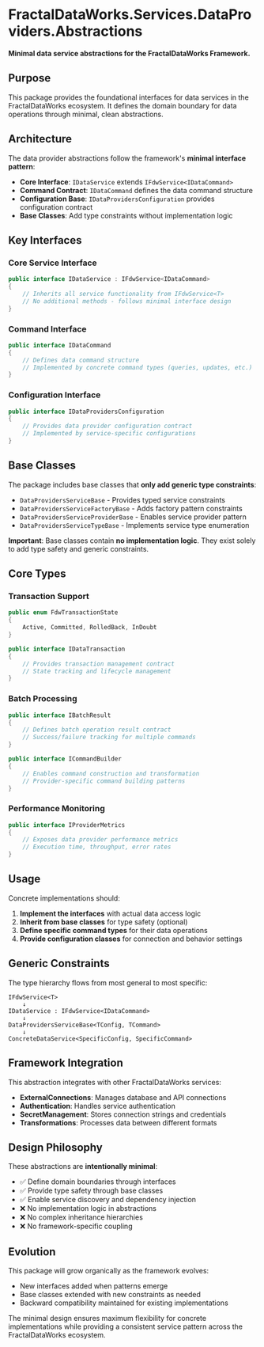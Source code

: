 # FractalDataWorks.Services.DataProviders.Abstractions

**Minimal data service abstractions for the FractalDataWorks Framework.**

## Purpose

This package provides the foundational interfaces for data services in the FractalDataWorks ecosystem. It defines the domain boundary for data operations through minimal, clean abstractions.

## Architecture

The data provider abstractions follow the framework's **minimal interface pattern**:

- **Core Interface**: `IDataService` extends `IFdwService<IDataCommand>`
- **Command Contract**: `IDataCommand` defines the data command structure
- **Configuration Base**: `IDataProvidersConfiguration` provides configuration contract
- **Base Classes**: Add type constraints without implementation logic

## Key Interfaces

### Core Service Interface
```csharp
public interface IDataService : IFdwService<IDataCommand>
{
    // Inherits all service functionality from IFdwService<T>
    // No additional methods - follows minimal interface design
}
```

### Command Interface
```csharp
public interface IDataCommand
{
    // Defines data command structure
    // Implemented by concrete command types (queries, updates, etc.)
}
```

### Configuration Interface  
```csharp
public interface IDataProvidersConfiguration
{
    // Provides data provider configuration contract
    // Implemented by service-specific configurations
}
```

## Base Classes

The package includes base classes that **only add generic type constraints**:

- `DataProvidersServiceBase` - Provides typed service constraints
- `DataProvidersServiceFactoryBase` - Adds factory pattern constraints  
- `DataProvidersServiceProviderBase` - Enables service provider pattern
- `DataProvidersServiceTypeBase` - Implements service type enumeration

**Important**: Base classes contain **no implementation logic**. They exist solely to add type safety and generic constraints.

## Core Types

### Transaction Support
```csharp
public enum FdwTransactionState
{
    Active, Committed, RolledBack, InDoubt
}

public interface IDataTransaction
{
    // Provides transaction management contract
    // State tracking and lifecycle management
}
```

### Batch Processing
```csharp
public interface IBatchResult
{
    // Defines batch operation result contract
    // Success/failure tracking for multiple commands
}

public interface ICommandBuilder
{
    // Enables command construction and transformation
    // Provider-specific command building patterns
}
```

### Performance Monitoring
```csharp
public interface IProviderMetrics
{
    // Exposes data provider performance metrics
    // Execution time, throughput, error rates
}
```

## Usage

Concrete implementations should:

1. **Implement the interfaces** with actual data access logic
2. **Inherit from base classes** for type safety (optional)
3. **Define specific command types** for their data operations
4. **Provide configuration classes** for connection and behavior settings

## Generic Constraints

The type hierarchy flows from most general to most specific:

```
IFdwService<T>
    ↓
IDataService : IFdwService<IDataCommand>
    ↓  
DataProvidersServiceBase<TConfig, TCommand>
    ↓
ConcreteDataService<SpecificConfig, SpecificCommand>
```

## Framework Integration

This abstraction integrates with other FractalDataWorks services:

- **ExternalConnections**: Manages database and API connections
- **Authentication**: Handles service authentication
- **SecretManagement**: Stores connection strings and credentials
- **Transformations**: Processes data between different formats

## Design Philosophy

These abstractions are **intentionally minimal**:

- ✅ Define domain boundaries through interfaces
- ✅ Provide type safety through base classes
- ✅ Enable service discovery and dependency injection
- ❌ No implementation logic in abstractions
- ❌ No complex inheritance hierarchies
- ❌ No framework-specific coupling

## Evolution

This package will grow organically as the framework evolves:

- New interfaces added when patterns emerge
- Base classes extended with new constraints as needed
- Backward compatibility maintained for existing implementations

The minimal design ensures maximum flexibility for concrete implementations while providing a consistent service pattern across the FractalDataWorks ecosystem.